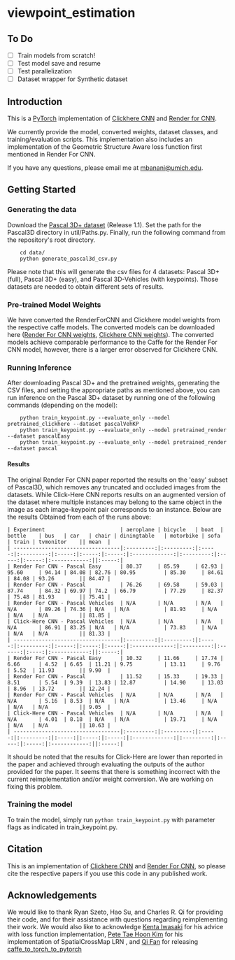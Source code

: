 # viewpoint_estimation


## To Do

<!-- - [x] Convert all links to relative paths!
- [x] Include corrected links to weights! (check!)
- [x] Get RenderForCNN and ClickHere Running (without regards to accuracy)
- [x] Fix Loss Function to match what was in the r4cnn paper (ignore what their code actually did for now -- avoid normalization)
- [x] Test training code with updated loss function -->
<!-- - [ ] Get RenderForCNN weights in .npy (and remove lua version from all code) -- cleanup -->
<!-- - [x] Test suspected modification to map generation (flipping X axis) -> did not work! -->
<!-- - [ ] Update README to reflect current content -->
<!-- - [ ] Normalize Class Naming methodology (Capital vs normal .. ) -->
<!-- - [ ] Try to resolve dependence on util .. be more systematic about my imports! -->
- [ ] Train models from scratch!
- [ ] Test model save and resume
- [ ] Test parallelization
- [ ] Dataset wrapper for Synthetic dataset

## Introduction

This is a [PyTorch](http://pytorch.org) implementation of [Clickhere CNN](https://github.com/rszeto/click-here-cnn)
and [Render for CNN](https://github.com/shapenet/RenderForCNN).

We currently provide the model, converted weights, dataset classes, and training/evaluation scripts.
This implementation also includes an implementation of the Geometric Structure Aware loss function first mentioned in Render For CNN.


If you have any questions, please email me at mbanani@umich.edu.


## Getting Started

### Generating the data
Download the [Pascal 3D+ dataset](http://cvgl.stanford.edu/projects/pascal3d.html) (Release 1.1).
Set the path for the Pascal3D directory in util/Paths.py. Finally, run the following command from the repository's root directory.

        cd data/
        python generate_pascal3d_csv.py

Please note that this will generate the csv files for 4 datasets: Pascal 3D+ (full), Pascal 3D+ (easy), and Pascal 3D-Vehicles (with keypoints). Those datasets are needed to obtain different sets of results.

### Pre-trained Model Weights

We have converted the RenderForCNN and Clickhere model weights from the respective caffe models.
The converted models can be downloaded here
([Render For CNN weights](http://www-personal.umich.edu/~mbanani/clickhere_weights/render4cnn.pth),
[Clickhere CNN weights](http://www-personal.umich.edu/~mbanani/clickhere_weights/ch_cnn.npy)).
The converted models achieve comparable performance to the Caffe for the Render For CNN model,
however, there is a larger error observed for Clickhere CNN.
<!-- We are currently training the models using PyTorch and will upload the new models soon. -->

### Running Inference

After downloading Pascal 3D+ and the pretrained weights, generating the CSV files, and setting the appropriate paths as mentioned above,
you can run inference on the Pascal 3D+ dataset by running one of the following commands (depending on the model):

        python train_keypoint.py --evaluate_only --model pretrained_clickhere --dataset pascalVehKP  
        python train_keypoint.py --evaluate_only --model pretrained_render    --dataset pascalEasy
        python train_keypoint.py --evaluate_only --model pretrained_render    --dataset pascal


#### Results

The original Render For CNN paper reported the results on the 'easy' subset of Pascal3D, which removes any truncated and occluded images from the datasets. While Click-Here CNN reports results on an augmented version of the dataset where multiple instances may belong to the same object in the image as each image-keypoint pair corresponds to an instance. Below are the results Obtained from each of the runs above:

    | Experiment                        | aeroplane | bicycle   | boat  | bottle    | bus   | car   | chair | diningtable   | motorbike | sofa  | train | tvmonitor    || mean  |
    | ----------------------------------|:---------:|:---------:|:-----:|:---------:|:-----:|:-----:|:-----:|:-------------:|:---------:|:-----:|:-----:|:------------:||:-----:|
    | Render For CNN - Pascal Easy      | 80.37     | 85.59     | 62.93 | 95.60     | 94.14 | 84.08 | 82.76 | 80.95         | 85.30     | 84.61 | 84.08 | 93.26        || 84.47 |
    | Render For CNN - Pascal           | 76.26     | 69.58     | 59.03 | 87.74     | 84.32 | 69.97 | 74.2  | 66.79         | 77.29     | 82.37 | 75.48 | 81.93        || 75.41 |
    | Render For CNN - Pascal Vehicles  | N/A       | N/A       | N/A   | N/A       | 89.26 | 74.36 | N/A   | N/A           | 81.93     | N/A   | N/A   | N/A          || 81.85 |
    | Click-Here CNN - Pascal Vehicles  | N/A       | N/A       | N/A   | N/A       | 86.91 | 83.25 | N/A   | N/A           | 73.83     | N/A   | N/A   | N/A          || 81.33 |
    | ----------------------------------|:---------:|:---------:|:-----:|:---------:|:-----:|:-----:|:-----:|:-------------:|:---------:|:------:|:----:|:------------:||:-----:|
    | Render For CNN - Pascal Easy      | 10.32     | 11.66     | 17.74 | 6.66      | 4.52  | 6.65  | 11.21 | 9.75          | 13.11     | 9.76  | 5.52  | 11.93        || 9.90  |
    | Render For CNN - Pascal           | 11.52     | 15.33     | 19.33 | 8.51      | 5.54  | 9.39  | 13.83 | 12.87         | 14.90     | 13.03 | 8.96  | 13.72        || 12.24 |
    | Render For CNN - Pascal Vehicles  | N/A       | N/A       | N/A   | N/A       | 5.16  | 8.53  | N/A   | N/A           | 13.46     | N/A   | N/A   | N/A          || 9.05  |
    | Click-Here CNN - Pascal Vehicles  | N/A       | N/A       | N/A   | N/A       | 4.01  | 8.18  | N/A   | N/A           | 19.71     | N/A   | N/A   | N/A          || 10.63 |
    | ----------------------------------|:---------:|:---------:|:-----:|:---------:|:-----:|:-----:|:-----:|:-------------:|:---------:|:-----:|:-----:|:------------:||:-----:|

It should be noted that the results for Click-Here are lower than reported in the paper and achieved through evaluating the outputs of the author provided for the paper.
It seems that there is something incorrect with the current reimplementation and/or weight conversion. We are working on fixing this problem.


### Training the model

To train the model, simply run `python train_keypoint.py` with parameter flags as indicated in train_keypoint.py.

## Citation

This is an implementation of [Clickhere CNN](https://github.come/rszeto/click-here-cnn) and [Render For CNN](https://github.com/shapenet/RenderForCNN), so please cite the respective papers if you use this code in any published work.

## Acknowledgements

We would like to thank Ryan Szeto, Hao Su, and Charles R. Qi for providing their code, and for their assistance with questions regarding reimplementing their work. We would also like to acknowledge [Kenta Iwasaki](https://discuss.pytorch.org/u/dranithix/summary) for his advice with loss function implementation, [Pete Tae Hoon Kim](https://discuss.pytorch.org/u/thnkim/summary) for his implementation of SpatialCrossMap LRN , and [Qi Fan](https://github.com/fanq15) for releasing [caffe_to_torch_to_pytorch](https://github.com/fanq15/caffe_to_torch_to_pytorch)
